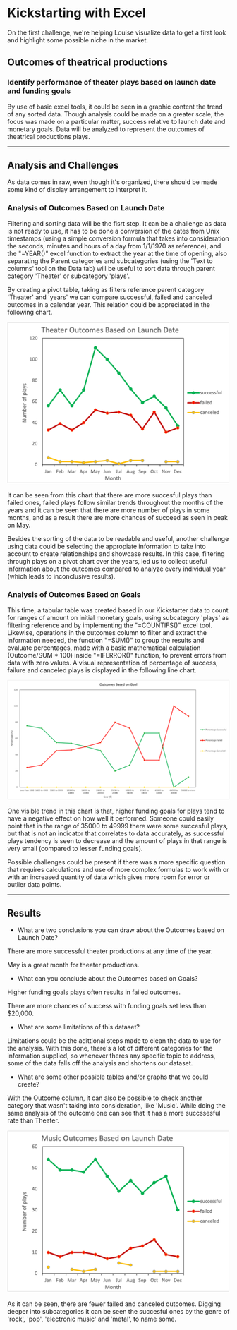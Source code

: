 # Kickstarting with Excel

On the first challenge, we're helping Louise visualize data to get a first look and highlight some possible niche in the market.

## Outcomes of theatrical productions

### Identify performance of theater plays based on launch date and funding goals

By use of basic excel tools, it could be seen in a graphic content the trend of any sorted data. Though analysis could be made on a greater scale, the focus was made on a particular matter, success relative to launch date and monetary goals. Data will be analyzed to represent the outcomes of theatrical productions plays.

---

## Analysis and Challenges

As data comes in raw, even though it's organized, there should be made some kind of display arrangement to interpret it.

### Analysis of Outcomes Based on Launch Date
Filtering and sorting data will be the fisrt step. It can be a challenge as data is not ready to use, it has to be done a conversion of the dates from Unix timestamps (using a simple conversion formula that takes into consideration the seconds, minutes and hours of a day from 1/1/1970 as reference), and the "=YEAR()" excel function to extract the year at the time of opening, also separating the Parent categories and subcategories (using the 'Text to columns' tool on the Data tab) will be useful to sort data through parent category 'Theater' or subcategory 'plays'.

By creating a pivot table, taking as filters reference parent category 'Theater' and 'years' we can compare successful, failed and canceled outcomes in a calendar year. This relation could be appreciated in the following chart.

![Theater_Outcomes_vs_Launch.png](/Resources/Theater_Outcomes_vs_Launch.png)

It can be seen from this chart that there are more succesful plays than failed ones, failed plays follow similar trends throughout the months of the years and it can be seen that there are more number of plays in some months, and as a result there are more chances of succeed as seen in peak on May. 

Besides the sorting of the data to be readable and useful, another challenge using data could be selecting the appropiate information to take into account to create relationships and showcase results. In this case, filtering through plays on a pivot chart over the years, led us to collect useful information about the outcomes compared to analyze every individual year (which leads to inconclusive results). 

### Analysis of Outcomes Based on Goals
This time, a tabular table was created based in our Kickstarter data to count for ranges of amount on initial monetary goals, using subcategory 'plays' as filtering reference and by implementing the "=COUNTIFS()" excel tool. Likewise, operations in the outcomes column to filter and extract the information needed, the function "=SUM()" to group the results and evaluate percentages, made with a basic mathematical calculation (Outcome/SUM * 100) inside  "=IFERROR()" function, to prevent errors from data with zero values. A visual representation of percentage of success, failure and canceled plays is displayed in the following line chart. 

![Outcomes_vs_Goals](/Resources/Outcomes_vs_Goals.png)

One visible trend in this chart is that, higher funding goals for plays tend to have a negative effect on how well it performed. Someone could easily point that in the range of 35000 to 49999 there were some succesful plays, but that is not an indicator that correlates to data accurately, as successful plays tendency is seen to decrease and the amount of plays in that range is very small (compared to lesser funding goals).

Possible challenges could be present if there was a more specific question that requires calculations and use of more complex formulas to work with or with an increased quantity of data which gives more room for error or outlier data points. 

--- 

## Results

- What are two conclusions you can draw about the Outcomes based on Launch Date?
 
 There are more successful theater productions at any time of the year.
 
 May is a great month for theater productions.

- What can you conclude about the Outcomes based on Goals?
 
 Higher funding goals plays often results in failed outcomes.
 
 There are more chances of success with funding goals set less than $20,000.

- What are some limitations of this dataset?

Limitations could be the adittional steps made to clean the data to use for the analysis. With this done, there's a lot of different categories for the information supplied, so whenever theres any specific topic to address, some of the data falls off the analysis and shortens our dataset. 

- What are some other possible tables and/or graphs that we could create?

With the Outcome column, it can also be possible to check another category that wasn't taking into consideration, like 'Music'. While doing the same analysis of the outcome one can see that it has a more succssesful rate than Theater. 

![Music_Outcomes_vs_LaunchDate.png](/Resources/Music_Outcomes_vs_LaunchDate.png)

As it can be seen, there are fewer failed and canceled outcomes. Digging deeper into subcategories it can be seen the succesful ones by the genre of 'rock', 'pop', 'electronic music' and 'metal', to name some.


